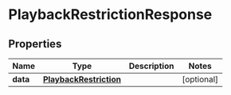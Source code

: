 

# PlaybackRestrictionResponse

## Properties

Name | Type | Description | Notes
------------ | ------------- | ------------- | -------------
**data** | [**PlaybackRestriction**](PlaybackRestriction.md) |  |  [optional]



